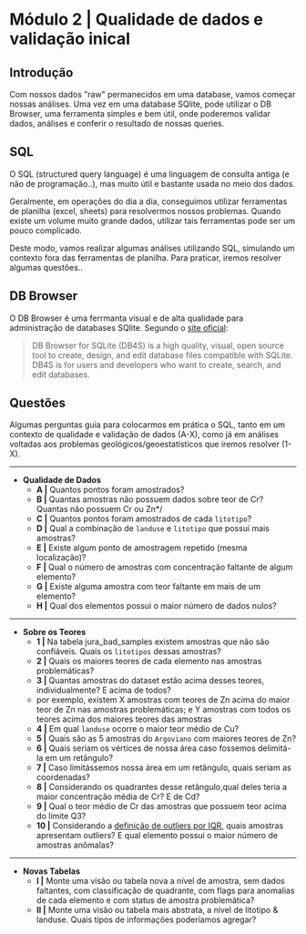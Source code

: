 # Módulo 2 | Qualidade de dados e validação inical

## Introdução

Com nossos dados "raw" permanecidos em uma database, vamos começar nossas análises. Uma vez em uma database SQlite, pode utilizar o DB Browser, uma ferramenta simples e bem útil, onde poderemos validar dados, análises e conferir o resultado de nossas queries.

## SQL

O SQL (structured query language) é uma linguagem de consulta antiga (e não de programação..), mas muito útil e bastante usada no meio dos dados.

Geralmente, em operações do dia a dia, conseguimos utilizar ferramentas de planilha (excel, sheets) para resolvermos nossos problemas. Quando existe um volume muito grande dados, utilizar tais ferramentas pode ser um pouco complicado.

Deste modo, vamos realizar algumas análises utilizando SQL, simulando um contexto fora das ferramentas de planilha. Para praticar, iremos resolver algumas questões..

## DB Browser

O DB Browser é uma ferrmanta visual e de alta qualidade para administração de databases SQlite. Segundo o [site oficial](https://sqlitebrowser.org/):

>DB Browser for SQLite (DB4S) is a high quality, visual, open source tool to create, design, and edit database files compatible with SQLite. DB4S is for users and developers who want to create, search, and edit databases.

## Questões

Algumas perguntas guia para colocarmos em prática o SQL, tanto em um contexto de qualidade e validação de dados (A-X), como já em análises voltadas aos problemas geológicos/geoestatísticos que iremos resolver (1-X).

---

* **Qualidade de Dados**
  * **A |** Quantos pontos foram amostrados?
  * **B |** Quantas amostras não possuem dados sobre teor de Cr? Quantas não possuem Cr ou Zn*/
  * **C |** Quantos pontos foram amostrados de cada `litotipo`?
  * **D |** Qual a combinação de `landuse` e `litotipo` que possui mais amostras?
  * **E |** Existe algum ponto de amostragem repetido (mesma localização)?
  * **F |** Qual o número de amostras com concentração faltante de algum elemento?
  * **G |** Existe alguma amostra com teor faltante em mais de um elemento?
  * **H |** Qual dos elementos possui o maior número de dados nulos?


---
* **Sobre os Teores**
  * **1 |** Na tabela jura_bad_samples existem amostras que não são confiáveis. Quais os `litotipos` dessas amostras?
  * **2 |** Quais os maiores teores de cada elemento nas amostras problemáticas?
  * **3 |** Quantas amostras do dataset estão acima desses teores, individualmente? E acima de todos?
  * por exemplo, existem X amostras com teores de Zn acima do maior teor de Zn nas amostras problemáticas; e Y amostras com todos os teores acima dos maiores teores das amostras
  * **4 |** Em qual `landuse` ocorre o maior teor médio de Cu?
  * **5 |** Quais são as 5 amostras do `Argoviano` com maiores teores de Zn?
  * **6 |** Quais seriam os vértices de nossa área caso fossemos delimitá-la em um retângulo?
  * **7 |** Caso limitássemos nossa área em um retângulo, quais seriam as coordenadas?
  * **8 |** Considerando os quadrantes desse retângulo,qual deles teria a maior concentração média de Cr? E de Cd?
  * **9 |** Qual o teor médio de Cr das amostras que possuem teor acima do limite Q3?
  * **10 |** Considerando a [definição de outliers por IQR](https://towardsdatascience.com/why-1-5-in-iqr-method-of-outlier-detection-5d07fdc82097), quais amostras apresentam outliers? E qual elemento possui o maior número de amostras anômalas?

---

* **Novas Tabelas**
  * **I |** Monte uma visão ou tabela nova a nível de amostra, sem dados faltantes, com classificação de quadrante, com flags para anomalias de cada elemento e com status de amostra problemática?
  * **II |** Monte uma visão ou tabela mais abstrata, a nível de litotipo & landuse. Quais tipos de informações poderíamos agregar?
